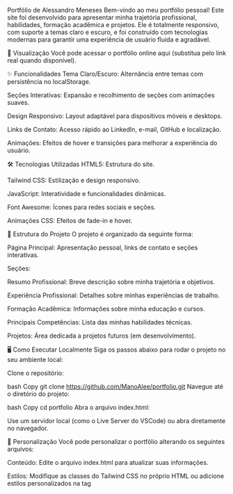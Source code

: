 Portfólio de Alessandro Meneses
Bem-vindo ao meu portfólio pessoal! Este site foi desenvolvido para apresentar minha trajetória profissional, habilidades, formação acadêmica e projetos. Ele é totalmente responsivo, com suporte a temas claro e escuro, e foi construído com tecnologias modernas para garantir uma experiência de usuário fluida e agradável.

🚀 Visualização
Você pode acessar o portfólio online aqui (substitua pelo link real quando disponível).

✨ Funcionalidades
Tema Claro/Escuro: Alternância entre temas com persistência no localStorage.

Seções Interativas: Expansão e recolhimento de seções com animações suaves.

Design Responsivo: Layout adaptável para dispositivos móveis e desktops.

Links de Contato: Acesso rápido ao LinkedIn, e-mail, GitHub e localização.

Animações: Efeitos de hover e transições para melhorar a experiência do usuário.

🛠️ Tecnologias Utilizadas
HTML5: Estrutura do site.

Tailwind CSS: Estilização e design responsivo.

JavaScript: Interatividade e funcionalidades dinâmicas.

Font Awesome: Ícones para redes sociais e seções.

Animações CSS: Efeitos de fade-in e hover.

📂 Estrutura do Projeto
O projeto é organizado da seguinte forma:

Página Principal: Apresentação pessoal, links de contato e seções interativas.

Seções:

Resumo Profissional: Breve descrição sobre minha trajetória e objetivos.

Experiência Profissional: Detalhes sobre minhas experiências de trabalho.

Formação Acadêmica: Informações sobre minha educação e cursos.

Principais Competências: Lista das minhas habilidades técnicas.

Projetos: Área dedicada a projetos futuros (em desenvolvimento).

🖥️ Como Executar Localmente
Siga os passos abaixo para rodar o projeto no seu ambiente local:

Clone o repositório:

bash
Copy
git clone https://github.com/ManoAlee/portfolio.git
Navegue até o diretório do projeto:

bash
Copy
cd portfolio
Abra o arquivo index.html:

Use um servidor local (como o Live Server do VSCode) ou abra diretamente no navegador.

🎨 Personalização
Você pode personalizar o portfólio alterando os seguintes arquivos:

Conteúdo: Edite o arquivo index.html para atualizar suas informações.

Estilos: Modifique as classes do Tailwind CSS no próprio HTML ou adicione estilos personalizados na tag <style>.

Ícones: Substitua os ícones do Font Awesome pelos que preferir.

🌟 Destaques
Design Moderno: Utilização de gradientes, sombras e animações para um visual atraente.

Acessibilidade: Alternância de temas e ícones descritivos para melhorar a usabilidade.

Organização: Código limpo e bem estruturado, facilitando a manutenção e expansão.

📞 Contato
Se você quiser entrar em contato comigo, aqui estão minhas informações:

LinkedIn: Alessandro Meneses

E-mail: ale_meneses2004@hotmail.com

GitHub: ManoAlee

Localização: Boituva, São Paulo, Brasil.

📜 Licença
Este projeto está sob a licença MIT. Sinta-se à vontade para usá-lo como base para o seu próprio portfólio!

🙌 Agradecimentos
Agradeço ao Tailwind CSS e ao Font Awesome por fornecerem as ferramentas que tornaram este projeto possível.
